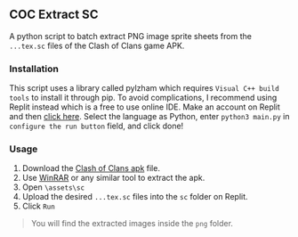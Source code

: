 ## COC Extract SC

A python script to batch extract PNG image sprite sheets from the ``...tex.sc`` files of the Clash of Clans game APK.

### Installation

This script uses a library called pylzham which requires ``Visual C++ build tools`` to install it through pip. To avoid complications, I recommend using Replit instead which is a free to use online IDE. Make an account on Replit and then [click here](https://repl.it/github/roshan1337d/cocExtractSC). Select the language as Python, enter ``python3 main.py`` in ``configure the run button`` field, and click done!

### Usage

1. Download the [Clash of Clans apk](https://clash-of-clans.en.uptodown.com/android/download) file.
2. Use [WinRAR](https://www.win-rar.com/download.html?&L=0) or any similar tool to extract the apk.
3. Open `\assets\sc`
4. Upload the desired `...tex.sc` files into the `sc` folder on Replit.
5. Click `Run`

> You will find the extracted images inside the `png` folder.
